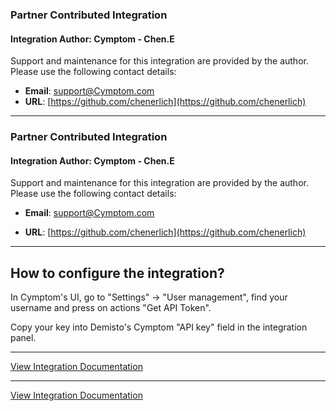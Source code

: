 ### Partner Contributed Integration
#### Integration Author: Cymptom - Chen.E
Support and maintenance for this integration are provided by the author. Please use the following contact details:
- **Email**: [support@Cymptom.com](mailto:support@Cymptom.com)
- **URL**: [https://github.com/chenerlich](https://github.com/chenerlich)
***
### Partner Contributed Integration
#### Integration Author: Cymptom - Chen.E
Support and maintenance for this integration are provided by the author. Please use the following contact details:
- **Email**: [support@Cymptom.com](mailto:support@Cymptom.com)
- **URL**: [https://github.com/chenerlich](https://github.com/chenerlich)
***
## How to configure the integration?

In Cymptom's UI, go to "Settings" -> "User management", find your username and press on actions "Get API Token".

Copy your key into Demisto's Cymptom "API key" field in the integration panel.

---
[View Integration Documentation](https://xsoar.pan.dev/docs/reference/integrations/cymptom)

---
[View Integration Documentation](https://xsoar.pan.dev/docs/reference/integrations/cymptom)